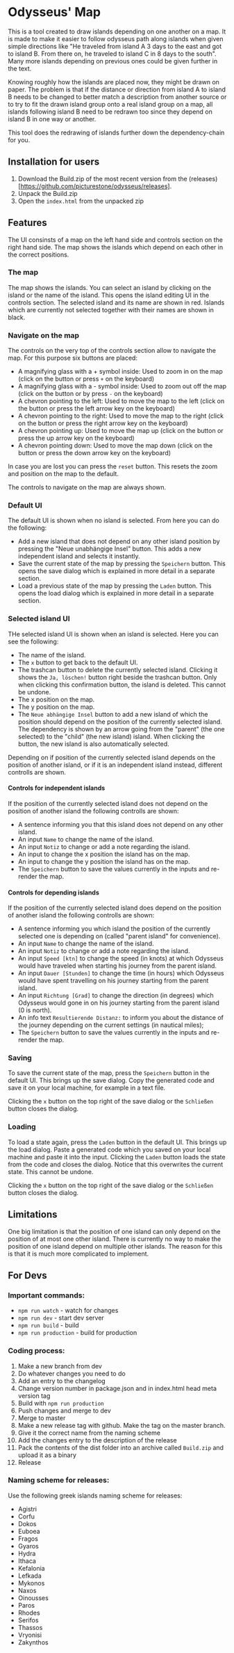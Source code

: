 # Odysseus' Map

This is a tool created to draw islands depending on one another on a map. It is made to make it easier to follow odysseus path along islands when given simple directions like "He traveled from island A 3 days to the east and got to island B. From there on, he traveled to island C in 8 days to the south". Many more islands depending on previous ones could be given further in the text.

Knowing roughly how the islands are placed now, they might be drawn on paper. The problem is that if the distance or direction from island A to island B needs to be changed to better match a description from another source or to try to fit the drawn island group onto a real island group on a map, all islands following island B need to be redrawn too since they depend on island B in one way or another.

This tool does the redrawing of islands further down the dependency-chain for you.

## Installation for users

1. Download the Build.zip of the most recent version from the (releases)[https://github.com/picturestone/odysseus/releases].
2. Unpack the Build.zip
3. Open the `index.html` from the unpacked zip

## Features

The UI consinsts of a map on the left hand side and controls section on the right hand side. The map shows the islands which depend on each other in the correct positions.

### The map

The map shows the islands. You can select an island by clicking on the island or the name of the island. This opens the island editing UI in the controls section. The selected island and its name are shown in red. Islands which are currently not selected together with their names are shown in black. 

### Navigate on the map

The controls on the very top of the controls section allow to navigate the map. For this purpose six buttons are placed:

* A magnifying glass with a + symbol inside: Used to zoom in on the map (click on the button or press `+` on the keyboard)
* A magnifying glass with a - symbol inside: Used to zoom out off the map (click on the button or by press `-` on the keyboard)
* A chevron pointing to the left: Used to move the map to the left (click on the button or press the left arrow key on the keyboard)
* A chevron pointing to the right: Used to move the map to the right (click on the button or press the right arrow key on the keyboard)
* A chevron pointing up: Used to move the map up (click on the button or press the up arrow key on the keyboard)
* A chevron pointing down: Used to move the map down (click on the button or press the down arrow key on the keyboard)

In case you are lost you can press the `reset` button. This resets the zoom and position on the map to the default.

The controls to navigate on the map are always shown.

### Default UI

The default UI is shown when no island is selected. From here you can do the following:

* Add a new  island that does not depend on any other island position by pressing the "Neue unabhängige Insel" button. This adds a new independent island and selects it instantly.
* Save the current state of the map by pressing the `Speichern` button. This opens the save dialog which is explained in more detail in a separate section.
* Load a previous state of the map by pressing the `Laden` button. This opens the load dialog which is explained in more detail in a separate section.

### Selected island UI

THe selected island UI is shown when an island is selected. Here you can see the following:

* The name of the island.
* The `x` button to get back to the default UI.
* The trashcan button to delete the currently selected island. Clicking it shows the `Ja, löschen!` button right beside the trashcan button. Only when clicking this confirmation button, the island is deleted. This cannot be undone.
* The x position on the map.
* The y position on the map.
* The `Neue abhängige Insel` button to add a new island of which the position should depend on the position of the currently selected island. The dependency is shown by an arrow going from the "parent" (the one selected) to the "child" (the new island) island. When clicking the button, the new island is also automatically selected.

Depending on if position of the currently selected island depends on the position of another island, or if it is an independent island instead, different controlls are shown.

#### Controls for independent islands

If the position of the currently selected island does not depend on the position of another island the following controlls are shown:

* A sentence informing you that this island does not depend on any other island.
* An input `Name` to change the name of the island.
* An input `Notiz` to change or add a note regarding the island.
* An input to change the x position the island has on the map.
* An input to change the y position the island has on the map.
* The `Speichern` button to save the values currently in the inputs and re-render the map.

#### Controls for depending islands

If the position of the currently selected island does depend on the position of another island the following controlls are shown:

* A sentence informing you which island the position of the currently selected one is depending on (called "parent island" for convenience). 
* An input `Name` to change the name of the island.
* An input `Notiz` to change or add a note regarding the island.
* An input `Speed [ktn]` to change the speed (in knots) at which Odysseus would have traveled when starting his journey from the parent island.
* An input `Dauer [Stunden]` to change the time (in hours) which Odysseus would have spent travelling on his journey starting from the parent island.
* An input `Richtung [Grad]` to change the direction (in degrees) which Odysseus would gone in on his journey starting from the parent island (0 is north).
* An info text `Resultierende Distanz:` to inform you about the distance of the journey depending on the current settings (in nautical miles);
* The `Speichern` button to save the values currently in the inputs and re-render the map.

### Saving

To save the current state of the map, press the `Speichern` button in the default UI. This brings up the save dialog. Copy the generated code and save it on your local machine, for example in a text file. 

Clicking the `x` button on the top right of the save dialog or the `Schließen` button closes the dialog.

### Loading

To load a state again, press the `Laden` button in the default UI. This brings up the load dialog. Paste a generated code which you saved on your local machine and paste it into the input. Clicking the `Laden` button loads the state from the code and closes the dialog. Notice that this overwrites the current state. This cannot be undone.

Clicking the `x` button on the top right of the save dialog or the `Schließen` button closes the dialog.

## Limitations

One big limitation is that the position of one island can only depend on the position of at most one other island. There is currently no way to make the position of one island depend on multiple other islands. The reason for this is that it is much more complicated to implement.

## For Devs

### Important commands:

* `npm run watch` - watch for changes
* `npm run dev` - start dev server
* `npm run build` - build
* `npm run production` - build for production

### Coding process:

1. Make a new branch from dev
2. Do whatever changes you need to do
3. Add an entry to the changelog
4. Change version number in package.json and in index.html head meta version tag
5. Build with `npm run production`
6. Push changes and merge to dev
7. Merge to master
8. Make a new release tag with github. Make the tag on the master branch.
9. Give it the correct name from the naming scheme
10. Add the changes entry to the description of the release
11. Pack the contents of the dist folder into an archive called `Build.zip` and upload it as a binary
12. Release

### Naming scheme for releases:

Use the following greek islands naming scheme for releases:

* Agistri
* Corfu
* Dokos
* Euboea
* Fragos
* Gyaros
* Hydra
* Ithaca
* Kefalonia
* Lefkada
* Mykonos
* Naxos
* Oinousses
* Paros
* Rhodes
* Serifos
* Thassos
* Vryonisi
* Zakynthos